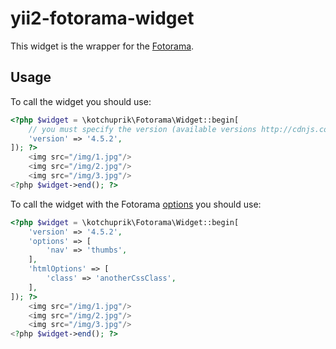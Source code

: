 # yii2-fotorama-widget

This widget is the wrapper for the [Fotorama](http://fotorama.io/).

## Usage

To call the widget you should use:

```php
<?php $widget = \kotchuprik\Fotorama\Widget::begin[
    // you must specify the version (available versions http://cdnjs.com/libraries/fotorama)
    'version' => '4.5.2',
]); ?>
    <img src="/img/1.jpg"/>
    <img src="/img/2.jpg"/>
    <img src="/img/3.jpg"/>
<?php $widget->end(); ?>
```

To call the widget with the Fotorama [options](http://fotorama.io/customize/) you should use:

```php
<?php $widget = \kotchuprik\Fotorama\Widget::begin[
    'version' => '4.5.2',
    'options' => [
        'nav' => 'thumbs',
    ],
    'htmlOptions' => [
        'class' => 'anotherCssClass',
    ],
]); ?>
    <img src="/img/1.jpg"/>
    <img src="/img/2.jpg"/>
    <img src="/img/3.jpg"/>
<?php $widget->end(); ?>
```
